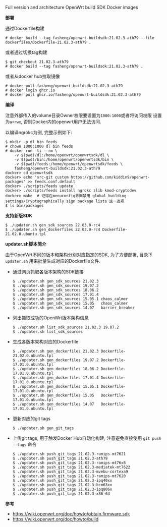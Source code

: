 Full version and architecture OpenWrt build SDK Docker images

**部署**

通过Dockerfile构建
```
# docker build --tag fasheng/openwrt-buildsdk:21.02.3-ath79 --file dockerfiles/Dockerfile-21.02.3-ath79 .
```
或者通过切换tag构建
```
$ git checkout 21.02.3-ath79
# docker build --tag fasheng/openwrt-buildsdk:21.02.3-ath79 .
```
或者从docker hub拉取镜像
```
# docker pull fasheng/openwrt-buildsdk:21.02.3-ath79
# docker login ghcr.io
# docker pull ghcr.io/fasheng/openwrt-buildsdk:21.02.3-ath79
```

**编译**

注意外部传入的volume目录Owner权限要设置为`1000:1000`或者将访问权限
设置为`a+rwx`, 否则Docker内的openwrt用户无法访问.

以编译ngrokc为例, 完整示例如下:
```
$ mkdir -p dl bin feeds
# chown 1000:1000 dl bin feeds
# docker run -ti --rm \
    -v $(pwd)/dl:/home/openwrt/openwrtsdk/dl \
    -v $(pwd)/bin:/home/openwrt/openwrtsdk/bin \
    -v $(pwd)/feeds:/home/openwrt/openwrtsdk/feeds \
    fasheng/openwrt-buildsdk:21.02.3-ath79
docker> cd openwrtsdk
docker> echo 'src-git custom https://github.com/kiddin9/openwrt-packages' >> feeds.conf.default
docker> ./scripts/feeds update
docker> ./scripts/feeds install ngrokc zlib kmod-cryptodev
docker> make  # 记得在menuconfig界面禁用 global building settings/Cryptographically sign package lists 这一选项
$ ls bin/packages
```

**支持新版SDK**

```
$ ./updater.sh gen_sdk_sources 22.03.0-rc4
$ ./updater.sh gen_dockerfiles 22.03.0-rc4 Dockerfile-21.02.0.ubuntu.tpl
```

**updater.sh脚本简介**

由于OpenWrt不同的版本和架构分别对应指定的SDK, 为了方便部署, 目录下
 `updater.sh` 用来批量生成对应的Dockerfile文件.

- 通过网页抓取各版本架构的SDK链接
  ```
  $ ./updater.sh gen_sdk_sources 21.02.3
  $ ./updater.sh gen_sdk_sources 19.07.2
  $ ./updater.sh gen_sdk_sources 18.06.2
  $ ./updater.sh gen_sdk_sources 17.01.4
  $ ./updater.sh gen_sdk_sources 15.05.1 chaos_calmer
  $ ./updater.sh gen_sdk_sources 15.05   chaos_calmer
  $ ./updater.sh gen_sdk_sources 14.07   barrier_breaker
  ```

- 列出抓取成功的OpenWrt版本架构信息
  ```
  $ ./updater.sh list_sdk_sources 21.02.3 19.07.2
  $ ./updater.sh list_sdk_sources
  ```

- 生成各版本架构对应的Dockerfile
  ```
  $ ./updater.sh gen_dockerfiles 21.02.3 Dockerfile-21.02.0.ubuntu.tpl
  $ ./updater.sh gen_dockerfiles 19.07.2 Dockerfile-17.01.0.ubuntu.tpl
  $ ./updater.sh gen_dockerfiles 18.06.2 Dockerfile-17.01.0.ubuntu.tpl
  $ ./updater.sh gen_dockerfiles 17.01.4 Dockerfile-17.01.0.ubuntu.tpl
  $ ./updater.sh gen_dockerfiles 15.05.1 Dockerfile-17.01.0.ubuntu.tpl
  $ ./updater.sh gen_dockerfiles 15.05   Dockerfile-17.01.0.ubuntu.tpl
  $ ./updater.sh gen_dockerfiles 14.07   Dockerfile-17.01.0.ubuntu.tpl
  ```

- 更新对应的git tags
  ```
  $ ./updater.sh gen_git_tags
  ```

- 上传git tags, 用于触发Docker Hub自动化构建, 注意避免直接使用 `git push
  --tags` 命令
  ```
  $ ./updater.sh push_git_tags 21.02.3-ramips-mt7621
  $ ./updater.sh push_git_tags 21.02.3-ath79
  $ ./updater.sh push_git_tags 21.02.3-ramips-mt76x8
  $ ./updater.sh push_git_tags 21.02.3-mediatek-mt7622
  $ ./updater.sh push_git_tags 21.02.3-mvebu-cortexa9
  $ ./updater.sh push_git_tags 21.02.3-ramips-mt7620
  $ ./updater.sh push_git_tags 21.02.3-ipq40xx
  $ ./updater.sh push_git_tags 21.02.3-bcm63xx
  $ ./updater.sh push_git_tags 21.02.3-ipq806x
  $ ./updater.sh push_git_tags 21.02.3-x86-64
  ```

**参考**
- https://wiki.openwrt.org/doc/howto/obtain.firmware.sdk
- https://wiki.openwrt.org/doc/howto/build
